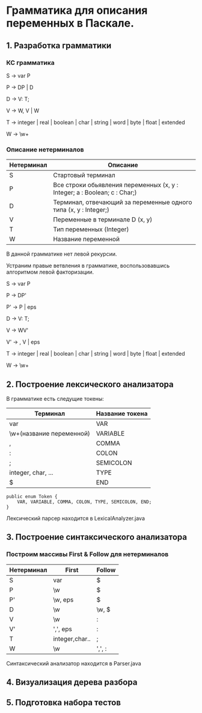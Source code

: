 Грамматика для описания переменных в Паскале.
========

## 1. Разработка грамматики

###  КС грамматика


S -> var P

P -> DP | D

D -> V: T;

V -> W, V | W

T -> integer | real | boolean | char | string | word | byte | float | extended

W -> \w+ 

###  Описание нетерминалов


   Нетерминал | Описание
   ---------- | --------
   S          | Стартовый терминал
   P          | Все строки обьявления переменных (x, y : Integer; a : Boolean; c : Char;)
   D          | Терминал, отвечающий за переменные одного типа (x, y : Integer;)
   V          | Переменные в терминале D (x, y)
   T          | Тип переменных (Integer) 
   W          | Название переменной
   
В данной грамматике нет левой рекурсии. 

Устраним правые ветвления в грамматике, воспользовавшись алгоритмом левой факторизации.

S -> var P

P -> DP'

P' -> P | eps

D -> V: T;

V -> WV'

V' -> , V | eps

T -> integer | real | boolean | char | string | word | byte | float | extended

W -> \w+ 

## 2. Построение лексического анализатора

В грамматике есть следущие токены:

   Терминал                 | Название токена              
  --------------------------|------------
   var                      | VAR                  
   \w+(название переменной) | VARIABLE                  
   ,                        | COMMA
   :                        | COLON             
   ;                        | SEMICOLON               
   integer, char, ...       | TYPE
   $                        | END          



```
public enum Token {
    VAR, VARIABLE, COMMA, COLON, TYPE, SEMICOLON, END;
}
```

Лексический парсер находится в LexicalAnalyzer.java

## 3. Построение синтаксического анализатора

### Построим массивы First & Follow для нетерминалов

   Нетерминал | First         | Follow      
  ------------|---------------|-------------
   S          | var           | $           
   P          | \w            | $          
   P'         | \w, eps       | $
   D          | \w            | \w, $        
   V          | \w            | :          
   V'         | ',', eps      | :
   T          | integer,char..| ;           
   W          | \w            | ',', :      
   
Синтаксический анализатор находится в Parser.java

## 4. Визуализация дерева разбора
    
## 5. Подготовка набора тестов




